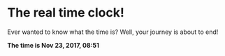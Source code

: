 # The real time clock!

Ever wanted to know what the time is? Well, your journey is about to end!

**The time is Nov 23, 2017, 08:51**